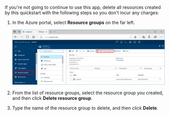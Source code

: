 If you're not going to continue to use this app, delete all resources created by this quickstart with the following steps so you don't incur any charges:

1. In the Azure portal, select **Resource groups** on the far left.  

   ![Metrics in the Azure portal](./media/cosmos-db-delete-resource-group/delete-resources.png)

2. From the list of resource groups, select the resource group you created, and then click **Delete resource group**.

3. Type the name of the resource group to delete, and then click **Delete**.

